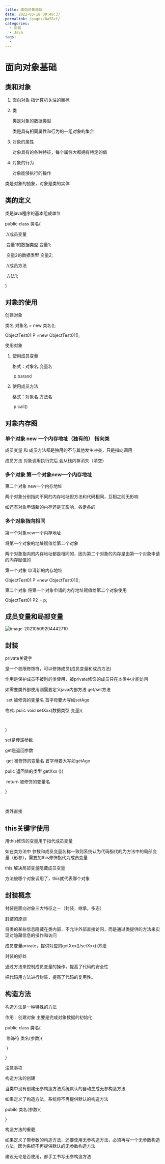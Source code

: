 ```yaml
---
title: 面向对象基础
date: 2022-03-18 00:48:37
permalink: /pages/0a58cf/
categories:
  - 后端
  - Java
tags:
  - 
---
```

# 面向对象基础

## 类和对象

1. 面向对象   指计算机关注的目标

2. 类

   类是对象的数据类型

   类是具有相同属性和行为的一组对象的集合

3. 对象的属性

   对象具有的各种特征，每个属性大都拥有特定的值

4. 对象的行为

   对象能够执行的操作

   

类是对象的抽象，对象是类的实体



## 类的定义

类是java程序的基本组成单位

public class 类名{

​	//成员变量

​	变量1的数据类型 变量1;

​	变量2的数据类型 变量2;

​	//成员方法

​	方法1;

}



## 对象的使用

创建对象

类名 对象名 = new 类名();

ObjectTest01 P =new ObjectTest01();



使用对象

1. 使用成员变量

   格式：对象名.变量名

   ​			p.barand

2. 使用成员方法

   格式：对象名.方法名

   ​			p.call()



## 对象内存图

### 单个对象 new 一个内存地址（独有的） 指向类

成员变量 和 成员方法都是独用的不与其他发生冲突，只是指向调用

成员方法 对象调用执行完后 会从栈内存消失（清空）



### 多个对象 第一个对象new一个内存地址

第二个对象 new一个内存地址

两个对象分别指向不同的内存地址但方法和代码相同，互相之前无影响

如还有对象申请新的内存还是无影响，各走各的





###  多个对象指向相同

第一个对象new一个内存地址

将第一个对象的地址赋值给第二个对象

两个对象指向的内存地址都是相同的，因为第二个对象的内存是由第一个对象申请的内存赋值的



第一个对象  申请新的内存地址

ObjectTest01 P =new ObjectTest01();

第二个对象  将第一个对象申请的内存地址赋值给第二个对象使用

ObjectTest01 P2 = p;



## 成员变量和局部变量

![image-20210509204442710](https://cdn.jsdelivr.net/gh/Iekrwh/images/md-images/image-20210509204442710-1620564285559.png)



## 封装

private关键字

是一个权限修饰符，可以修饰成员(成员变量和成员方法)

作用是保护成员不被别的类使用，被private修饰的成员只在本类中才能访问

如需要类外部使用则需要定义java内部方法 get/set方法

​							set 被修饰的变量名 首字母要大写如setAge

格式: pulic void setXxx(数据类型 变量){

​		

}

set是传递参数



get是返回参数

​			get	被修饰的变量名 首字母要大写如getAge

pulic 返回值的类型 getXxx (){

​		return 被修饰的变量名

}

​	

类外直接





## this关键字使用

用this修饰的变量用于指代成员变量

如在类方法中 参数和成员变量名称一致则系统认为代码指代的为方法中的局部变量（形参），需要加this修饰指代为成员变量

this 解决局部变量隐藏成员变量

方法被哪个对象调用了，this就代表哪个对象



## 封装概念

封装是面向对象三大特征之一（封装，继承，多态）

封装的原则

将类的某些信息隐藏在类内部，不允许外部直接访问，而是通过类提供的方法来实现对隐藏信息的操作和访问

成员变量private，提供对应的getXxx()/setXxx()方法

封装的好处

通过方法来控制成员变量的操作，提高了代码的安全性

把代码用方法进行封装，提高了代码的复用性。



## 构造方法

构造方法是一种特殊的方法

作用：创建对象   主要是完成对象数据的初始化

public class 类名{

​		修饰符 类名(参数){

​	} 

}

注意事项

构造方法的创建

当类中没有创建无参构造方法系统默认的自动生成无参构造方法

如果定义了构造方法，系统将不再提供默认的构造方法

pubilc 类名(参数){

}



构造方法的重载

如果定义了带参数的构造方法，还要使用无参构造方法，必须再写一个无参数构造方法，因为系统不再提供默认的无参数构造方法



建议无论是否使用，都手工书写无参构造方法





